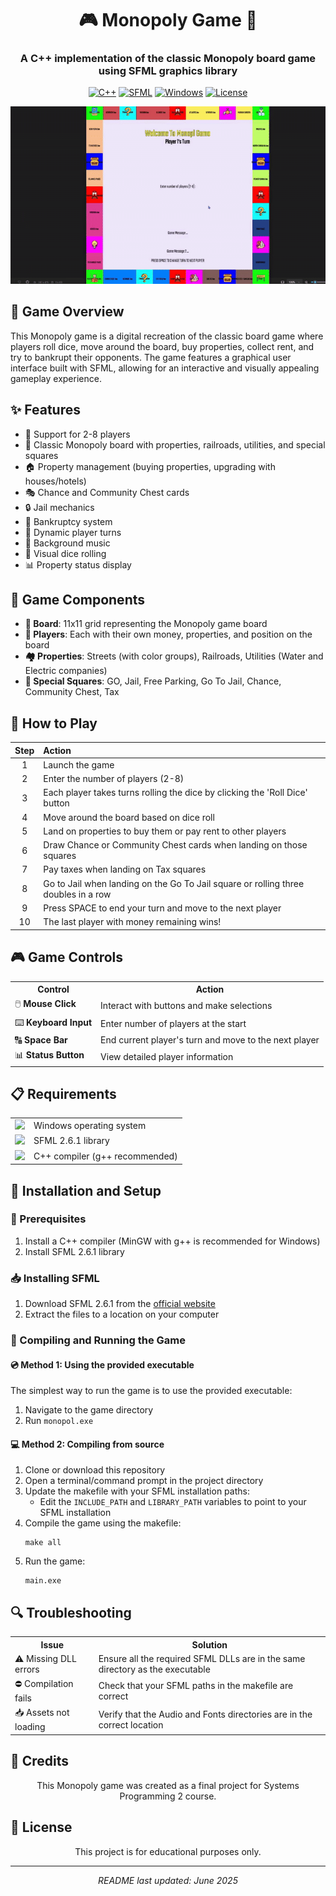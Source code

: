 <div align="center">

# 🎮 Monopoly Game 🎲

### A C++ implementation of the classic Monopoly board game using SFML graphics library

[![C++](https://img.shields.io/badge/Language-C%2B%2B-blue.svg)](https://isocpp.org/) 
[![SFML](https://img.shields.io/badge/Library-SFML%202.6.1-green.svg)](https://www.sfml-dev.org/) 
[![Windows](https://img.shields.io/badge/Platform-Windows-brightgreen.svg)](https://www.microsoft.com/windows) 
[![License](https://img.shields.io/badge/License-Educational-lightgrey.svg)]()

</div>

<p align="center">
  <img src="MonopolGame.gif" alt="Monopoly Game Demo" width="600">
</p>

## 🎯 Game Overview

This Monopoly game is a digital recreation of the classic board game where players roll dice, move around the board, buy properties, collect rent, and try to bankrupt their opponents. The game features a graphical user interface built with SFML, allowing for an interactive and visually appealing gameplay experience.

## ✨ Features

- 👥 Support for 2-8 players
- 🏢 Classic Monopoly board with properties, railroads, utilities, and special squares
- 🏠 Property management (buying properties, upgrading with houses/hotels)
- 🎭 Chance and Community Chest cards
- 🔒 Jail mechanics
- 💸 Bankruptcy system
- 🔄 Dynamic player turns
- 🎵 Background music
- 🎲 Visual dice rolling
- 📊 Property status display

## 🧩 Game Components

- **🏦 Board**: 11x11 grid representing the Monopoly game board
- **👤 Players**: Each with their own money, properties, and position on the board
- **🏘️ Properties**: Streets (with color groups), Railroads, Utilities (Water and Electric companies)
- **🎯 Special Squares**: GO, Jail, Free Parking, Go To Jail, Chance, Community Chest, Tax

## 🎲 How to Play

<div align="center">

| Step | Action |
|:---:|:---|
| 1 | Launch the game |
| 2 | Enter the number of players (2-8) |
| 3 | Each player takes turns rolling the dice by clicking the 'Roll Dice' button |
| 4 | Move around the board based on dice roll |
| 5 | Land on properties to buy them or pay rent to other players |
| 6 | Draw Chance or Community Chest cards when landing on those squares |
| 7 | Pay taxes when landing on Tax squares |
| 8 | Go to Jail when landing on the Go To Jail square or rolling three doubles in a row |
| 9 | Press SPACE to end your turn and move to the next player |
| 10 | The last player with money remaining wins! |

</div>

## 🎮 Game Controls

<table align="center">
  <tr>
    <th>Control</th>
    <th>Action</th>
  </tr>
  <tr>
    <td>🖱️ <b>Mouse Click</b></td>
    <td>Interact with buttons and make selections</td>
  </tr>
  <tr>
    <td>⌨️ <b>Keyboard Input</b></td>
    <td>Enter number of players at the start</td>
  </tr>
  <tr>
    <td>🔠 <b>Space Bar</b></td>
    <td>End current player's turn and move to the next player</td>
  </tr>
  <tr>
    <td>📊 <b>Status Button</b></td>
    <td>View detailed player information</td>
  </tr>
</table>

## 📋 Requirements

<table align="center">
  <tr>
    <td align="center"><img src="https://img.icons8.com/color/48/000000/windows-10.png"/></td>
    <td>Windows operating system</td>
  </tr>
  <tr>
    <td align="center"><img src="https://img.icons8.com/color/48/000000/library.png"/></td>
    <td>SFML 2.6.1 library</td>
  </tr>
  <tr>
    <td align="center"><img src="https://img.icons8.com/color/48/000000/c-plus-plus-logo.png"/></td>
    <td>C++ compiler (g++ recommended)</td>
  </tr>
</table>

## 🔧 Installation and Setup

### 📝 Prerequisites

1. Install a C++ compiler (MinGW with g++ is recommended for Windows)
2. Install SFML 2.6.1 library

### 📥 Installing SFML

1. Download SFML 2.6.1 from the [official website](https://www.sfml-dev.org/download.php)
2. Extract the files to a location on your computer

### 🚀 Compiling and Running the Game

#### 💿 Method 1: Using the provided executable

The simplest way to run the game is to use the provided executable:

1. Navigate to the game directory
2. Run `monopol.exe`

#### 💻 Method 2: Compiling from source

1. Clone or download this repository
2. Open a terminal/command prompt in the project directory
3. Update the makefile with your SFML installation paths:
   - Edit the `INCLUDE_PATH` and `LIBRARY_PATH` variables to point to your SFML installation
4. Compile the game using the makefile:
   ```
   make all
   ```
5. Run the game:
   ```
   main.exe
   ```

## 🔍 Troubleshooting

<table align="center">
  <tr>
    <th>Issue</th>
    <th>Solution</th>
  </tr>
  <tr>
    <td>⚠️ Missing DLL errors</td>
    <td>Ensure all the required SFML DLLs are in the same directory as the executable</td>
  </tr>
  <tr>
    <td>⛔ Compilation fails</td>
    <td>Check that your SFML paths in the makefile are correct</td>
  </tr>
  <tr>
    <td>📥 Assets not loading</td>
    <td>Verify that the Audio and Fonts directories are in the correct location</td>
  </tr>
</table>

## 👏 Credits

<div align="center">

This Monopoly game was created as a final project for Systems Programming 2 course.

</div>

## 📄 License

<div align="center">

This project is for educational purposes only.

<hr>

<i>README last updated: June 2025</i>

</div>
